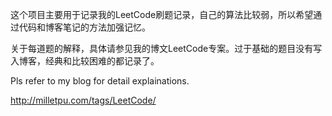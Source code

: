 这个项目主要用于记录我的LeetCode刷题记录，自己的算法比较弱，所以希望通过代码和博客笔记的方法加强记忆。

关于每道题的解释，具体请参见我的博文LeetCode专案。过于基础的题目没有写入博客，经典和比较困难的都记录了。

Pls refer to my blog for detail explainations. 

http://milletpu.com/tags/LeetCode/
